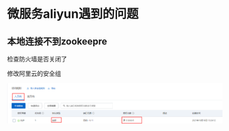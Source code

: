 # 微服务aliyun遇到的问题

## 本地连接不到zookeepre

检查防火墙是否关闭了

修改阿里云的安全组

![image-20211018132806601](微服务遇到的问题/image-20211018132806601.png)